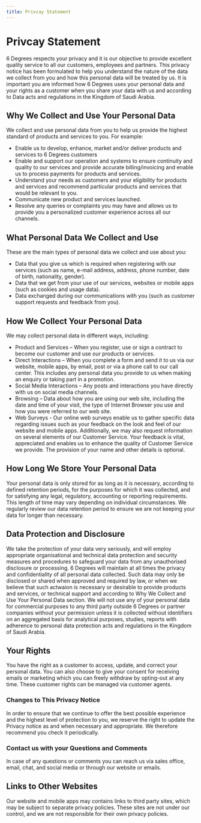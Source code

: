 ```yaml
---
title: Privcay Statement
---
```


# Privcay Statement

6 Degrees respects your privacy and it is our objective to provide excellent quality service to all our customers, employees and partners. This privacy notice has been formulated to help you understand the nature of the data we collect from you and how this personal data will be treated by us. It is important you are informed how 6 Degrees uses your personal data and your rights as a customer when you share your data with us and according to Data acts and regulations in the Kingdom of Saudi Arabia.

## Why We Collect and Use Your Personal Data

We collect and use personal data from you to help us provide the highest standard of products and services to you. For example:

* Enable us to develop, enhance, market and/or deliver products and services to 6 Degrees customers
* Enable and support our operation and systems to ensure continuity and quality to our services and provide accurate billing/invoicing and enable us to process payments for products and services.
* Understand your needs as customers and your eligibility for products and services and recommend particular products and services that would be relevant to you.
* Communicate new product and services launched.
* Resolve any queries or complaints you may have and allows us to provide you a personalized customer experience across all our channels.

## What Personal Data We Collect and Use

These are the main types of personal data we collect and use about you:

* Data that you give us which is required when registering with our services (such as name, e-mail address, address, phone number, date of birth, nationality, gender).
* Data that we get from your use of our services, websites or mobile apps (such as cookies and usage data).
* Data exchanged during our communications with you (such as customer support requests and feedback from you).

## How We Collect Your Personal Data

We may collect personal data in different ways, including:

* Product and Services – When you register, use or sign a contract to become our customer and use our products or services.
* Direct Interactions – When you complete a form and send it to us via our website, mobile apps, by email, post or via a phone call to our call center. This includes any personal data you provide to us when making an enquiry or taking part in a promotion.
* Social Media Interactions – Any posts and interactions you have directly with us on social media channels.
* Browsing – Data about how you are using our web site, including the date and time of your visit, the type of Internet Browser you use and how you were referred to our web site.
* Web Surveys - Our online web surveys enable us to gather specific data regarding issues such as your feedback on the look and feel of our website and mobile apps. Additionally, we may also request information on several elements of our Customer Service. Your feedback is vital, appreciated and enables us to enhance the quality of Customer Service we provide. The provision of your name and other details is optional.

## How Long We Store Your Personal Data

Your personal data is only stored for as long as it is necessary, according to defined retention periods, for the purposes for which it was collected, and for satisfying any legal, regulatory, accounting or reporting requirements. This length of time may vary depending on individual circumstances. We regularly review our data retention period to ensure we are not keeping your data for longer than necessary.


## Data Protection and Disclosure

We take the protection of your data very seriously, and will employ appropriate organisational and technical data protection and security measures and procedures to safeguard your data from any unauthorised disclosure or processing. 6 Degrees will maintain at all times the privacy and confidentiality of all personal data collected. Such data may only be disclosed or shared when approved and required by law, or when we believe that such actwaion is necessary or desirable to provide products and services, or technical support and according to Why We Collect and Use Your Personal Data section. We will not use any of your personal data for commercial purposes to any third party outside 6 Degrees or partner companies without your permission unless it is collected without identifiers on an aggregated basis for analytical purposes, studies, reports with adherence to personal data protection acts and regulations in the Kingdom of Saudi Arabia.

## Your Rights

You have the right as a customer to access, update, and correct your personal data. You can also choose to give your consent for receiving emails or marketing which you can freely withdraw by opting-out at any time. These customer rights can be managed via customer agents.


### Changes to This Privacy Notice

In order to ensure that we continue to offer the best possible experience and the highest level of protection to you, we reserve the right to update the Privacy notice as and when necessary and appropriate. We therefore recommend you check it periodically.

### Contact us with your Questions and Comments

In case of any questions or comments you can reach us via sales office, email, chat, and social media or through our website or emails.

## Links to Other Websites
                            
Our website and mobile apps may contains links to third party sites, which may be subject to separate privacy policies. These sites are not under our control, and we are not responsible for their own privacy policies.

